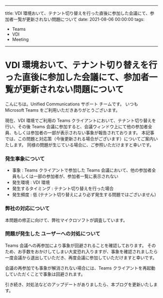 ---------------------------
title: VDI 環境おいて、テナント切り替えを行った直後に参加した会議にて、参加者一覧が更新されない問題について
date: 2021-08-06 00:00:00
tags:
  - Teams
  - VDI
  - Meeting
---------------------------

# VDI 環境おいて、テナント切り替えを行った直後に参加した会議にて、参加者一覧が更新されない問題について

こんにちは。Unified Communications サポート チームです。
いつも Microsoft Teams をご利用いただきありがとうございます。

現在、VDI 環境でご利用の Teams クライアントにおいて、テナント切り替えを行い、その後 Teams 会議に参加すると、会議ウィンドウ上にて他の参加者全員、もしくは参加者の一部が表示されない事象が報告されております。
本記事では、この問題と対応策（今後更新される場合がございます）についてご案内いたします。
同様の問題が生じている場合に、ご参照いただけますと幸いです。

### 発生事象について
- 事象 : Teams クライアントで参加した Teams 会議において、他の参加者全員もしくは一部の参加者が、参加者一覧に表示されない
- 発生環境 : VDI 環境
- 発生するタイミング : テナント切り替えを行った場合
- 発生頻度 : 低 (テナント切り替えにより必ず発生する問題ではございません）  


### 弊社の対応について
本問題の修正に向けて、弊社マイクロソフトが調査しています。


### 問題が発生した ユーザーへの対処について
Teams 会議への再参加により事象が回避されることを確認しております。
そのため、お手数をおかけしてしまい大変恐れ入りますが、事象を確認されましたら一度会議から退出していただき、再度会議に参加していただけますと幸いです。


会議の再参加でも事象が解消されない場合には、Teams クライアントを再起動していただくことで事象は回避されます。

引き続き、対処法などのアップデートがありましたら、本ブログを更新いたします。